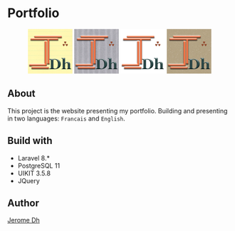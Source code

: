# Portfolio
<p align="center">
<img src="https://raw.githubusercontent.com/jerome-Dh/portfolio/master/storage/app/public/logo1.png" width="100" alt="Logo"/>
<img src="https://raw.githubusercontent.com/jerome-Dh/portfolio/master/storage/app/public/logo2.png" width="100" alt="Logo"/>
<img src="https://raw.githubusercontent.com/jerome-Dh/portfolio/master/storage/app/public/logo3.png" width="100" alt="Logo"/>
<img src="https://raw.githubusercontent.com/jerome-Dh/portfolio/master/storage/app/public/logo4.png" width="100" alt="Logo"/>
</p>

## About
This project is the website presenting my portfolio.
Building and presenting in two languages: 
``Francais`` and ``English``.

## Build with
<ul>
    <li>Laravel 8.*</li>
    <li>PostgreSQL 11</li>
    <li>UIKIT 3.5.8</li>
    <li>JQuery</li>
</ul>

## Author
[Jerome Dh](https://github.com/jerome-Dh/) 
